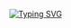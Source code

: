 [![Typing SVG](https://readme-typing-svg.demolab.com?font=Doto&size=40&duration=3000&pause=1000&color=9D24F7&vCenter=true&multiline=true&width=435&height=150&lines=Hajtuszko;Blender+3D)](https://git.io/typing-svg)
<!--
**hajtuszko/hajtuszko** is a ✨ _special_ ✨ repository because its `README.md` (this file) appears on your GitHub profile.

Here are some ideas to get you started:

- 🔭 I’m currently working on ...
- 🌱 I’m currently learning ...
- 👯 I’m looking to collaborate on ...
- 🤔 I’m looking for help with ...
- 💬 Ask me about ...
- 📫 How to reach me: ...
- 😄 Pronouns: ...
- ⚡ Fun fact: ...
-->
